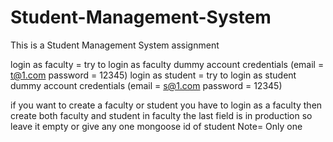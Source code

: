 # Student-Management-System
This is a Student Management System assignment

 login as faculty = try to login as faculty dummy account credentials (email = t@1.com password = 12345)
 login as student = try to login as student dummy account credentials (email = s@1.com password = 12345)

 if you want to create a faculty or student you have to login as a faculty then create both faculty and student in faculty the last field is in production
 so leave it empty or give any one mongoose id of student Note= Only one 
 
